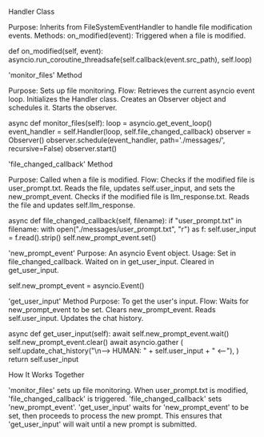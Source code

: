 Handler Class

Purpose: Inherits from FileSystemEventHandler to handle file modification events.
Methods:
    on_modified(event): Triggered when a file is modified.

def on_modified(self, event):
    asyncio.run_coroutine_threadsafe(self.callback(event.src_path), self.loop)

'monitor_files' Method

Purpose: Sets up file monitoring.
Flow:
Retrieves the current asyncio event loop.
Initializes the Handler class.
Creates an Observer object and schedules it.
Starts the observer.

async def monitor_files(self):
    loop = asyncio.get_event_loop()
    event_handler = self.Handler(loop, self.file_changed_callback)
    observer = Observer()
    observer.schedule(event_handler, path='./messages/', recursive=False)
    observer.start()

'file_changed_callback' Method

Purpose: Called when a file is modified.
Flow:
Checks if the modified file is user_prompt.txt.
Reads the file, updates self.user_input, and sets the new_prompt_event.
Checks if the modified file is llm_response.txt.
Reads the file and updates self.llm_response.

async def file_changed_callback(self, filename):
    if "user_prompt.txt" in filename:
        with open("./messages/user_prompt.txt", "r") as f:
            self.user_input = f.read().strip()
            self.new_prompt_event.set()

'new_prompt_event'
Purpose: An asyncio Event object.
Usage:
Set in file_changed_callback.
Waited on in get_user_input.
Cleared in get_user_input.

self.new_prompt_event = asyncio.Event()

'get_user_input' Method
Purpose: To get the user's input.
Flow:
Waits for new_prompt_event to be set.
Clears new_prompt_event.
Reads self.user_input.
Updates the chat history.

async def get_user_input(self):
    await self.new_prompt_event.wait()
    self.new_prompt_event.clear()
    await asyncio.gather (
        self.update_chat_history("\n--> HUMAN: " + self.user_input + " <--"),
    )
    return self.user_input

How It Works Together

'monitor_files' sets up file monitoring.
When user_prompt.txt is modified, 'file_changed_callback' is triggered.
'file_changed_callback' sets 'new_prompt_event'.
'get_user_input' waits for 'new_prompt_event' to be set, then proceeds to process the new prompt.
This ensures that 'get_user_input' will wait until a new prompt is submitted.